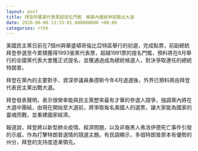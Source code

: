 ```yaml
---
layout: post
title: 拜登所獲黨代表票超提名門檻　稱黨內團結爭取勝出大選
date: 2020-06-06 13:55:01.000000000 +08:00
categories: rthk
---
```


美國民主黨日前在7個州與華盛頓哥倫比亞特區舉行的初選，完成點票，前副總統拜登參選至今累積獲得1993張黨代表票，超越1991票的提名門檻，預料將在8月舉行的全國黨代表大會獲正式提名，並獲通過成為總統候選人，對決爭取連任的總統特朗普。

拜登在黨內的主要對手、資深參議員桑德斯今年4月退選後，外界已預料將由拜登代表民主黨出戰大選。

拜登發表聲明，表示很榮幸能與民主黨歷來最有才華的參選人競爭，強調黨內將在大選中團結，由現在開始至大選前，將爭取每名美國人的選票，讓大家能為國家的靈魂而戰，並重建國家經濟。

報道說，拜登將以新型肺炎疫情、經濟問題，以及非裔黑人弗洛伊德死亡事件引發的示威，作為打擊特朗普選情的競選主題。有民調顯示，多個特朗普原本有優勢的州分，拜登的支持度逐漸領先。
